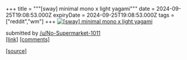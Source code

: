+++
title = """[sway] minimal mono x light yagami"""
date = 2024-09-25T19:08:53.000Z
expiryDate = 2024-09-25T19:08:53.000Z
tags = ["reddit","wm"]
+++
[![[sway] minimal mono x light yagami](https://preview.redd.it/0516zz7y70rd1.png?width=640&crop=smart&auto=webp&s=4dc8601dbcd0ca8645381d2a7f3e2b31cba1f974 "[sway] minimal mono x light yagami")](https://www.reddit.com/r/unixporn/comments/1fpck5q/sway_minimal_mono_x_light_yagami/)

submitted by [/u/No-Supermarket-1011](https://www.reddit.com/user/No-Supermarket-1011)  
[\[link\]](https://i.redd.it/0516zz7y70rd1.png) [\[comments\]](https://www.reddit.com/r/unixporn/comments/1fpck5q/sway_minimal_mono_x_light_yagami/)

[[source]](https://www.reddit.com/r/unixporn/comments/1fpck5q/sway_minimal_mono_x_light_yagami/)
